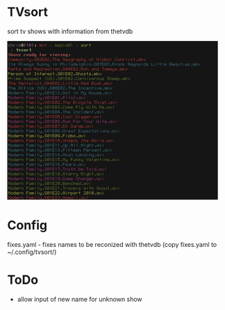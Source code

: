 TVsort
======
sort tv shows with information from thetvdb

![screenshot](https://github.com/sonkei/tvsort/blob/master/ss.png?raw=true)

Config
======
fixes.yaml - fixes names to be reconized with thetvdb (copy fixes.yaml to ~/.config/tvsort/)

ToDo
====
- allow input of new name for unknown show


